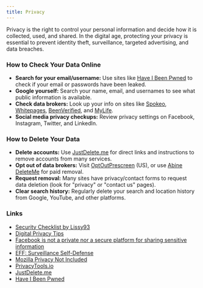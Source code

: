 ```yaml
---
title: Privacy
---
```


Privacy is the right to control your personal information and decide how it is collected, used, and shared. In the digital age, protecting your privacy is essential to prevent identity theft, surveillance, targeted advertising, and data breaches.

### How to Check Your Data Online

- **Search for your email/username:** Use sites like [Have I Been Pwned](https://haveibeenpwned.com/) to check if your email or passwords have been leaked.
- **Google yourself:** Search your name, email, and usernames to see what public information is available.
- **Check data brokers:** Look up your info on sites like [Spokeo](https://www.spokeo.com/), [Whitepages](https://www.whitepages.com/), [BeenVerified](https://www.beenverified.com/), and [MyLife](https://www.mylife.com/).
- **Social media privacy checkups:** Review privacy settings on Facebook, Instagram, Twitter, and LinkedIn.

### How to Delete Your Data

- **Delete accounts:** Use [JustDelete.me](https://justdelete.me/) for direct links and instructions to remove accounts from many services.
- **Opt out of data brokers:** Visit [OptOutPrescreen](https://www.optoutprescreen.com/) (US), or use [Abine DeleteMe](https://joindeleteme.com/) for paid removal.
- **Request removal:** Many sites have privacy/contact forms to request data deletion (look for "privacy" or "contact us" pages).
- **Clear search history:** Regularly delete your search and location history from Google, YouTube, and other platforms.

### Links

- [Security Checklist by Lissy93](https://github.com/Lissy93/personal-security-checklist)
- [Digital Privacy Tips](https://bluz71.github.io/2018/06/20/digital-privacy-tips.html)
- [Facebook is not a private nor a secure platform for sharing sensitive information](https://www.reddit.com/r/privacy/comments/79x7u3/facebook_employees_just_opened_a_privately_shared/)
- [EFF: Surveillance Self-Defense](https://ssd.eff.org/)
- [Mozilla Privacy Not Included](https://foundation.mozilla.org/en/privacynotincluded/)
- [PrivacyTools.io](https://www.privacytools.io/)
- [JustDelete.me](https://justdelete.me/)
- [Have I Been Pwned](https://haveibeenpwned.com/)
